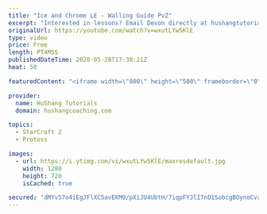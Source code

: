 ```yaml
---
title: "Ice and Chrome LE - Walling Guide PvZ"
excerpt: "Interested in lessons? Email Devon directly at hushangtutorials@outlook.com ------------------------------------------------------------------------------------------------------- Want to support HuShang Tutorials directly? Patreon is a website where you can contribute a monthly donation that will help"
originalUrl: https://youtube.com/watch?v=wxutLYw5KlE
type: video
price: Free
length: PT4M5S
publishedDateTime: 2020-05-28T17:38:21Z
heat: 50

featuredContent: "<iframe width=\"800\" height=\"500\" frameborder=\"0\" src=\"https://www.youtube.com/embed/wxutLYw5KlE\" allow=\"accelerometer; autoplay; encrypted-media; gyroscope; picture-in-picture\" allowfullscreen></iframe>"

provider:
  name: HuShang Tutorials
  domain: hushangcoaching.com

topics:
  - StarCraft 2
  - Protoss

images:
  - url: https://i.ytimg.com/vi/wxutLYw5KlE/maxresdefault.jpg
    width: 1280
    height: 720
    isCached: true

secured: "dMYv57o4iEgJFlXC5avEKM9/pXiJU4UbtH/7iqpFYJlI7nO1SobcgBOynoCvxpoQQhq2aHtEjD5V6fXzcbqRWrALiJPQoX0Jg+OmwQyXj5w5IzsC8745Cfxbpz0Al7ItQzREUvNG5e1oObZAgmIMv015SFSh8lKRBfrcgcotVDwyqaqiX94TLMWDXWuuVDmkn4BmtUwSXbrwOjF1T+IjALCrvNmft4mCIO0KegFs7GBS47AGVf4KtIgkNYpoEA7Hq05Fs2PY1i24gyqHmMwRXeSeqDr+LDCwOczJcKMs457+T8C+iYOV/Be/TEYpqdoES+8FVo/7RCBre9EXIHzivd2IIyGcFmQ5QdfJT8IObonWBPeaMUtmIyZGE1NCwKuMj10ucp9nCWoJL8ygfl6sK7Ez6a7TuyrMpPPVENf7ztQ=;jN/r/Jkq3kTD4DgWgoSnDg=="
---
```


